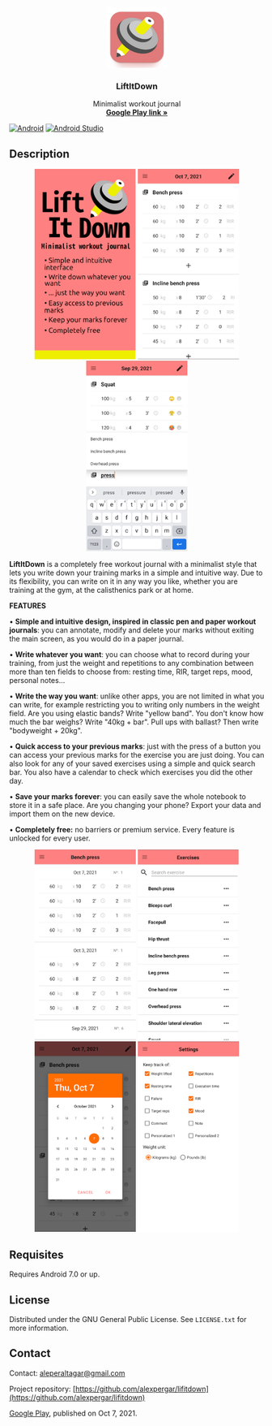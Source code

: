 
<a name="readme-top"></a>

<br />
<div align="center">
  <a href="https://github.com/alexpergar/lifitdown">
    <img src="./readme_img/logo.png" alt="Logo" width="120" height="120">
  </a>

<h3 align="center">LiftItDown</h3>
  <p align="center">
    Minimalist workout journal
    <br />
    <a href="https://play.google.com/store/apps/details?id=com.aleperaltagar.liftitdown"><strong>Google Play link »</strong></a>
  </p>
</div>

[![Android][Android]](https://www.android.com/) [![Android Studio][Android Studio]](https://developer.android.com/studio)

## Description

<p align="center">
  <img src="./readme_img/1.png" width="200" />
  <img src="./readme_img/2.png" width="200" />
  <img src="./readme_img/3.png" width="200" />
</p>

**LiftItDown** is a completely free workout journal with a minimalist style that lets you write down your training marks in a simple and intuitive way. Due to its flexibility, you can write on it in any way you like, whether you are training at the gym, at the calisthenics park or at home.

**FEATURES**

• **Simple and intuitive design, inspired in classic pen and paper workout journals**: you can annotate, modify and delete your marks without exiting the main screen, as you would do in a paper journal.

• **Write whatever you want**: you can choose what to record during your training, from just the weight and repetitions to any combination between more than ten fields to choose from: resting time, RIR, target reps, mood, personal notes...

• **Write the way you want**: unlike other apps, you are not limited in what you can write, for example restricting you to writing only numbers in the weight field. Are you using elastic bands? Write "yellow band". You don't know how much the bar weighs? Write "40kg + bar". Pull ups with ballast? Then write "bodyweight + 20kg".

• **Quick access to your previous marks**: just with the press of a button you can access your previous marks for the exercise you are just doing. You can also look for any of your saved exercises using a simple and quick search bar. You also have a calendar to check which exercises you did the other day.

• **Save your marks forever**: you can easily save the whole notebook to store it in a safe place. Are you changing your phone? Export your data and import them on the new device.

• **Completely free:** no barriers or premium service. Every feature is unlocked for every user.

<p align="center">
  <img src="./readme_img/4.png" width="200" />
  <img src="./readme_img/5.png" width="200" />
  <img src="./readme_img/6.png" width="200" />
  <img src="./readme_img/7.png" width="200" />
</p>

## Requisites

Requires Android 7.0 or up.

## License

Distributed under the GNU General Public License. See `LICENSE.txt` for more information.


## Contact

Contact: aleperaltagar@gmail.com

Project repository: [https://github.com/alexpergar/lifitdown](https://github.com/alexpergar/lifitdown)

[Google Play](https://play.google.com/store/apps/details?id=com.aleperaltagar.liftitdown), published on Oct 7, 2021.


<!-- MARKDOWN IMAGES -->
[Android Studio]: https://img.shields.io/badge/Android%20Studio-3DDC84.svg?style=for-the-badge&logo=android-studio&logoColor=white
[Android]: https://img.shields.io/badge/Android-3DDC84?style=for-the-badge&logo=android&logoColor=white